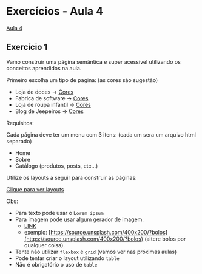 # Exercícios - Aula 4

[Aula 4](https://bruno-cabral.notion.site/Aula-4-39862ecda2b7490d8759fbdf38c9f3c4)

## Exercício 1

Vamo construir uma página semântica e super acessível utilizando os conceitos aprendidos na aula.

Primeiro escolha um tipo de pagina: (as cores são sugestão)

-   Loja de doces → [Cores](https://colorhunt.co/palette/ffc7c7ffe2e2f6f6f68785a2)
-   Fabrica de software → [Cores](https://colorhunt.co/palette/f9f7f7dbe2ef3f72af112d4e)
-   Loja de roupa infantil → [Cores](https://colorhunt.co/palette/f38181fce38aeaffd095e1d3)
-   Blog de Jeepeiros -> [Cores](https://colorhunt.co/palette/7d5a50b4846ce5b299fcdec0)

Requisitos:

Cada página deve ter um menu com 3 itens: (cada um sera um arquivo html separado)

-   Home
-   Sobre
-   Catálogo (produtos, posts, etc…)

Utilize os layouts a seguir para construir as páginas:

[Clique para ver layouts](https://wireframe.cc/1cBFP2)

Obs:

-   Para texto pode usar o `Lorem ipsum`
-   Para imagem pode usar algum gerador de imagem.
    -   [LINK](https://source.unsplash.com/400x200/?bolos)
    -   exemplo: [https://source.unsplash.com/400x200/?bolos](https://source.unsplash.com/400x200/?bolos) (altere bolos por qualquer coisa).
-   Tente não utilizar `flexbox` e `grid` (vamos ver nas próximas aulas)
-   Pode tentar criar o layout utilizando `table`
-   Não é obrigatório o uso de `table`
